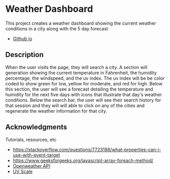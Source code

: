 # Weather Dashboard

This project creates a weather dashboard showing the current weather conditions in a city along with the 5 day forecast

* [Github io](https://christ-ine.github.io/weather-dashboard/)


## Description 

When the user visits the page, they will search a city. A section will generation showing the current temperature in Fahrenheit, the humidity percentage, the windspeed, and the uv index. The uv index will be be color coded to show green for low, yellow for moderate, and red for high. Below this section, the user will see a forecast detailing the temperature and humidity for the next five days with icons that illustrate that day's weather conditions. Below the search bar, the user will see their search history for that session and they will will able to click on any of the cities and regenerate the weather information for that city.

## Acknowledgments

Tutorials, resources, etc

* https://stackoverflow.com/questions/7723188/what-properties-can-i-use-with-event-target
* https://www.geeksforgeeks.org/javascript-array-foreach-method/
* [Openweather API](https://openweathermap.org/api)
* [UV Scale](https://19january2017snapshot.epa.gov/sunsafety/uv-index-scale-1_.html)